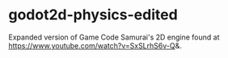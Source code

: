 # godot2d-physics-edited
Expanded version of Game Code Samurai's 2D engine found at https://www.youtube.com/watch?v=SxSLrhS6v-Q&amp;.
